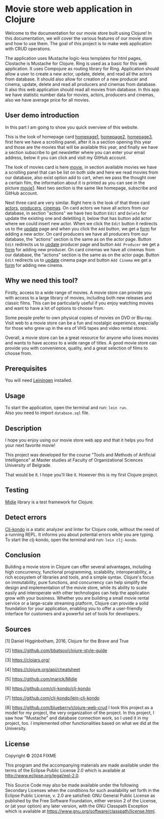 # Movie store web application in Clojure
Welcome to the documentation for our movie store built using Clojure! In this documentation, we will cover the various features of our movie store and how to use them.
The goal of this project is to make web application with CRUD operations.

The application uses Mustache logic-less templates for html pages, Clostache is Mustache for Clojure. Ring is used as a basic for this web application. It uses Compojure as routing library for Ring.
Application should allow a user to create a new actor, update, delete, and read all the actors from database. It should also allow for creation of a new producer and cinema, update, delete and read all producers and cinemas from database. It also this web application should read all movies from database.
In this app we have statistic number data for movies, actors, producers and cinemas, also we have average price for all movies.

## User demo introduction

In this part I am going to show you quick overview of this website.
<br>

This is the look of homepage card
[homepage1](homepage1.png),
[homepage2](homepage2.png),
[homepage3](homepage3.png), first here we have a scrolling panel, after it is a section opening this year and those are the movies that will be available this year, and finally we have a section subscribe to get newsletter where you can enter your email address, below it you can click and visit my GitHub account.<br>

The look of movies card is here
[movie](movies.png), in section available movies we have a scrolling panel that can be list on both side and here we read movies from our database, also exist option add to cart, when we pass the thought over a certain film, the information about it is printed as you can see in the picture [movie1](movies1.png).
Next two section is the same like homepage, subscribe and GitHub account.

Next three card are very similar. Right here is the look of that three card [actors](actor.png), [producers](producer.png), [cinemas](cinema.png). On card actors we have all actors from our database, in section "actions" we have two button `Edit` and `Delete` for update the existing one and deletiting it, below that has button add actor where we could insert new actor.
When we click the `Edit` button it redirects us to the [update](actoru.png) page and when you click the `Add` button, we get a [form](form.png) for adding a new actor.
On card producers we have all producers from our database, the "actions" section is the same as on the actor page. Button `Edit` redirects us to [update](produceru.png) producer page and button `Add Producer` we get a [form](form.png) for adding new producer.
On card cinemas we have all cinemas from our database, the "actions" section is the same as on the actor page. Button `Edit` redirects us to [update](cinemau.png) cinema page and button `Add Cinema` we get a [form](form.png) for adding new cinema.

## Why we need this tool?
Firstly, access to a wide range of movies. A movie store can provide you with access to a large library of movies, including both new releases and classic films. This can be particularly useful if you enjoy watching movies and want to have a lot of options to choose from.

Some people prefer to own physical copies of movies on DVD or Blu-ray.
Visit web to a movie store can be a fun and nostalgic experience, especially for those who grew up in the era of VHS tapes and video rental stores.

Overall, a movie store can be a great resource for anyone who loves movies and wants to have access to a wide range of titles. A good movie store can provide you with convenience, quality, and a great selection of films to choose from.




## Prerequisites

You will need <a href="https://leiningen.org">Leiningen</a> installed.

## Usage

To start the application, open the terminal and run: `lein run`.<br>
Also you need to import `database.sql` file.

## Description
I hope you enjoy using our movie store web app and that it helps you find your next favorite movie!

This project was developed for the course "Tools and Methods of Artificial Intelligence" at Master studies at Faculty of Organizational Sciences University of Belgrade.

That would be it. I hope you'll like it. However this is my first Clojure project.

## Testing
[Midje](https://github.com/marick/Midje) library is a test framework for Clojure.

## Detect errors
[Clj-kondo](https://github.com/clj-kondo/clj-kondo) is a static analyzer and linter for Clojure code, without the need of a running REPL. It informs you about potential errors while you are typing.
To start the clj-kondo, open the terminal and run: `lein clj-kondo`.
## Conclusion
Building a movie store in Clojure can offer several advantages, including high concurrency, functional programming, scalability, interoperability, a rich ecosystem of libraries and tools, and a simple syntax.
Clojure's focus on immutability, pure functions, and concurrency can help simplify the design and implementation of the movie store, while its ability to scale easily and interoperate with other technologies can help the application grow with your business.
Whether you are building a small movie rental service or a large-scale streaming platform, Clojure can provide a solid foundation for your application, enabling you to offer a user-friendly interface for customers and a powerful set of tools for developers.



## Sources
[1] Daniel Higginbotham, 2016, Clojure for the Brave and True

[2] https://github.com/bbatsov/clojure-style-guide

[3] https://clojars.org/

[4] https://clojure.org/api/cheatsheet

[5] https://github.com/marick/Midje

[6] https://github.com/clj-kondo/clj-kondo

[7] https://github.com/clj-kondo/lein-clj-kondo

[8] https://github.com/blueberry/clojure-web-crud I took this project as a model for my project, the very organization of the project. In this project, I saw how "Mustache" and database connection work, so I used it in my project, too. I implemented other functionalities based on what we did at the University.
## License

Copyright © 2024 FIXME

This program and the accompanying materials are made available under the
terms of the Eclipse Public License 2.0 which is available at
http://www.eclipse.org/legal/epl-2.0.

This Source Code may also be made available under the following Secondary
Licenses when the conditions for such availability set forth in the Eclipse
Public License, v. 2.0 are satisfied: GNU General Public License as published by
the Free Software Foundation, either version 2 of the License, or (at your
option) any later version, with the GNU Classpath Exception which is available
at https://www.gnu.org/software/classpath/license.html.
